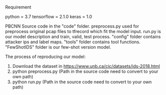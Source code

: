 Requirement

python = 3.7
tensorflow = 2.1.0
keras = 1.0

PBCNN Source code in the "code" folder. preprocess.py used for preprocess original pcap files to tfrecord which fit the model input.
run.py is our model description and train, valid, test process. "config" folder contains attacker ips and label maps. "tools" folder contains tool functions.  "FewShotIDS" folder  is our few-shot version model.

The process of reproducing our model:

1. Download the dataset in https://www.unb.ca/cic/datasets/ids-2018.html
2. python preprocess.py (Path in the source code need to convert to your own path)
3. python run.py (Path in the source code need to convert to your own path)




